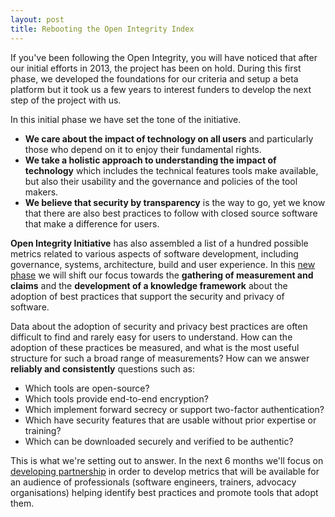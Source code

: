```yaml
---
layout: post
title: Rebooting the Open Integrity Index
---
```


If you've been following the Open Integrity, you will have noticed that after our initial efforts in 2013, the project has been on hold. During this first phase, we developed the foundations for our criteria and setup a beta platform but it took us a few years to interest funders to develop the next step of the project with us.

In this initial phase we have set the tone of the initiative. 
 - **We care about the impact of technology on all users** and particularly those who depend on it to enjoy their fundamental rights.
 - **We take a holistic approach to understanding the impact of technology** which includes the technical features tools make available, but also their usability and the governance and policies of the tool makers.
 - **We believe that security by transparency** is the way to go, yet we know that there are also best practices to follow with closed source software that make a difference for users.

**Open Integrity Initiative** has also assembled a list of a hundred possible metrics related to various aspects of software development, including governance, systems, architecture, build and user experience. In this [new phase](about#funding) we will shift our focus towards the **gathering of measurement and claims** and the **development of a knowledge framework** about the adoption of best practices that support the security and privacy of software.

Data about the adoption of security and privacy best practices are often difficult to find and rarely easy for users to understand. How can the adoption of these practices be measured, and what is the most useful structure for such a broad range of measurements? How can we answer **reliably and consistently** questions such as: 
- Which tools are open-source? 
- Which tools provide end-to-end encryption? 
- Which implement forward secrecy or support two-factor authentication? 
- Which have security features that are usable without prior expertise or training? 
- Which can be downloaded securely and verified to be authentic? 

This is what we're setting out to answer. In the next 6 months we'll focus on [developing partnership](measurement#partners) in order to develop metrics that will be available for an audience of professionals (software engineers, trainers, advocacy organisations) helping identify best practices and promote tools that adopt them.
